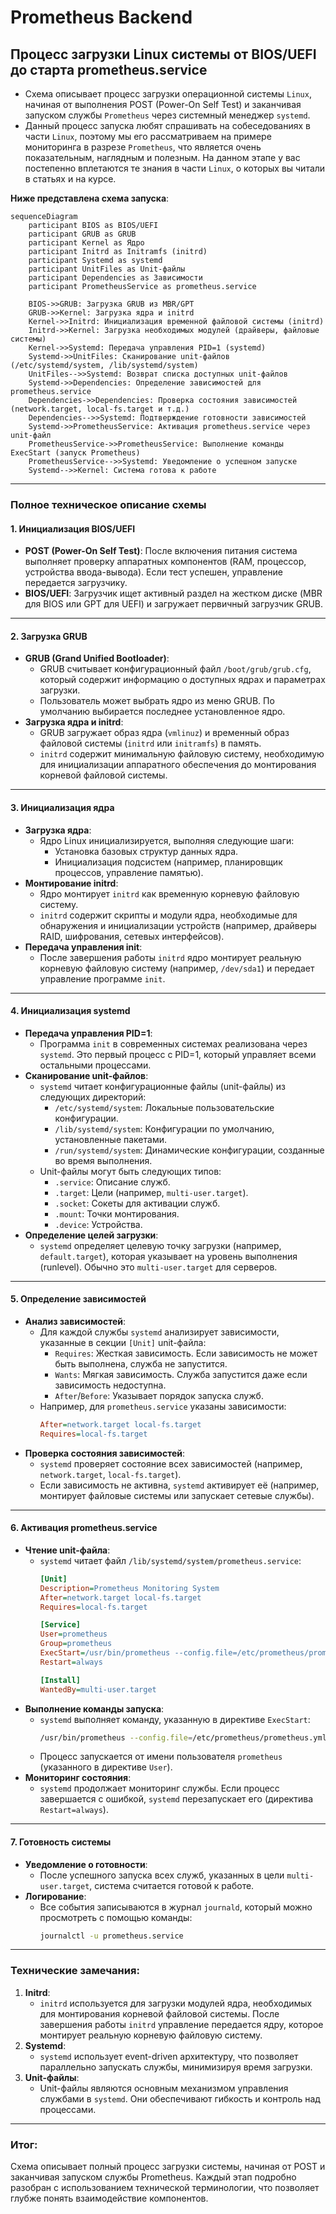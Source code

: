 # Prometheus Backend

## Процесс загрузки Linux системы от BIOS/UEFI до старта prometheus.service

- Схема описывает процесс загрузки операционной системы `Linux`, начиная от выполнения POST (Power-On Self Test) и заканчивая запуском службы `Prometheus` через системный менеджер `systemd`.
- Данный процесс запуска любят спрашивать на собеседованиях в части `Linux`, поэтому мы его рассматриваем на примере мониторинга в разрезе `Prometheus`, что является очень показательным, наглядным и полезным. На данном этапе у вас постепенно вплетаются те знания в части `Linux`, о которых вы читали в статьях и на курсе.

**Ниже представлена схема запуска**:

```mermaid
sequenceDiagram
    participant BIOS as BIOS/UEFI
    participant GRUB as GRUB
    participant Kernel as Ядро
    participant Initrd as Initramfs (initrd)
    participant Systemd as systemd
    participant UnitFiles as Unit-файлы
    participant Dependencies as Зависимости
    participant PrometheusService as prometheus.service

    BIOS->>GRUB: Загрузка GRUB из MBR/GPT
    GRUB->>Kernel: Загрузка ядра и initrd
    Kernel->>Initrd: Инициализация временной файловой системы (initrd)
    Initrd->>Kernel: Загрузка необходимых модулей (драйверы, файловые системы)
    Kernel->>Systemd: Передача управления PID=1 (systemd)
    Systemd->>UnitFiles: Сканирование unit-файлов (/etc/systemd/system, /lib/systemd/system)
    UnitFiles-->>Systemd: Возврат списка доступных unit-файлов
    Systemd->>Dependencies: Определение зависимостей для prometheus.service
    Dependencies->>Dependencies: Проверка состояния зависимостей (network.target, local-fs.target и т.д.)
    Dependencies-->>Systemd: Подтверждение готовности зависимостей
    Systemd->>PrometheusService: Активация prometheus.service через unit-файл
    PrometheusService->>PrometheusService: Выполнение команды ExecStart (запуск Prometheus)
    PrometheusService-->>Systemd: Уведомление о успешном запуске
    Systemd-->>Kernel: Система готова к работе
```

---

### Полное техническое описание схемы

#### 1. **Инициализация BIOS/UEFI**
   - **POST (Power-On Self Test)**: После включения питания система выполняет проверку аппаратных компонентов (RAM, процессор, устройства ввода-вывода). Если тест успешен, управление передается загрузчику.
   - **BIOS/UEFI**: Загрузчик ищет активный раздел на жестком диске (MBR для BIOS или GPT для UEFI) и загружает первичный загрузчик GRUB.

---

#### 2. **Загрузка GRUB**
   - **GRUB (Grand Unified Bootloader)**:
     - GRUB считывает конфигурационный файл `/boot/grub/grub.cfg`, который содержит информацию о доступных ядрах и параметрах загрузки.
     - Пользователь может выбрать ядро из меню GRUB. По умолчанию выбирается последнее установленное ядро.
   - **Загрузка ядра и initrd**:
     - GRUB загружает образ ядра (`vmlinuz`) и временный образ файловой системы (`initrd` или `initramfs`) в память.
     - `initrd` содержит минимальную файловую систему, необходимую для инициализации аппаратного обеспечения до монтирования корневой файловой системы.

---

#### 3. **Инициализация ядра**
   - **Загрузка ядра**:
     - Ядро Linux инициализируется, выполняя следующие шаги:
       - Установка базовых структур данных ядра.
       - Инициализация подсистем (например, планировщик процессов, управление памятью).
   - **Монтирование initrd**:
     - Ядро монтирует `initrd` как временную корневую файловую систему.
     - `initrd` содержит скрипты и модули ядра, необходимые для обнаружения и инициализации устройств (например, драйверы RAID, шифрования, сетевых интерфейсов).
   - **Передача управления init**:
     - После завершения работы `initrd` ядро монтирует реальную корневую файловую систему (например, `/dev/sda1`) и передает управление программе `init`.

---

#### 4. **Инициализация systemd**
   - **Передача управления PID=1**:
     - Программа `init` в современных системах реализована через `systemd`. Это первый процесс с PID=1, который управляет всеми остальными процессами.
   - **Сканирование unit-файлов**:
     - `systemd` читает конфигурационные файлы (unit-файлы) из следующих директорий:
       - `/etc/systemd/system`: Локальные пользовательские конфигурации.
       - `/lib/systemd/system`: Конфигурации по умолчанию, установленные пакетами.
       - `/run/systemd/system`: Динамические конфигурации, созданные во время выполнения.
     - Unit-файлы могут быть следующих типов:
       - `.service`: Описание служб.
       - `.target`: Цели (например, `multi-user.target`).
       - `.socket`: Сокеты для активации служб.
       - `.mount`: Точки монтирования.
       - `.device`: Устройства.
   - **Определение целей загрузки**:
     - `systemd` определяет целевую точку загрузки (например, `default.target`), которая указывает на уровень выполнения (runlevel). Обычно это `multi-user.target` для серверов.

---

#### 5. **Определение зависимостей**
   - **Анализ зависимостей**:
     - Для каждой службы `systemd` анализирует зависимости, указанные в секции `[Unit]` unit-файла:
       - `Requires`: Жесткая зависимость. Если зависимость не может быть выполнена, служба не запустится.
       - `Wants`: Мягкая зависимость. Служба запустится даже если зависимость недоступна.
       - `After`/`Before`: Указывает порядок запуска служб.
     - Например, для `prometheus.service` указаны зависимости:
       ```ini
       After=network.target local-fs.target
       Requires=local-fs.target
       ```
   - **Проверка состояния зависимостей**:
     - `systemd` проверяет состояние всех зависимостей (например, `network.target`, `local-fs.target`).
     - Если зависимость не активна, `systemd` активирует её (например, монтирует файловые системы или запускает сетевые службы).

---

#### 6. **Активация prometheus.service**
   - **Чтение unit-файла**:
     - `systemd` читает файл `/lib/systemd/system/prometheus.service`:
       ```ini
       [Unit]
       Description=Prometheus Monitoring System
       After=network.target local-fs.target
       Requires=local-fs.target

       [Service]
       User=prometheus
       Group=prometheus
       ExecStart=/usr/bin/prometheus --config.file=/etc/prometheus/prometheus.yml
       Restart=always

       [Install]
       WantedBy=multi-user.target
       ```
   - **Выполнение команды запуска**:
     - `systemd` выполняет команду, указанную в директиве `ExecStart`:
       ```bash
       /usr/bin/prometheus --config.file=/etc/prometheus/prometheus.yml
       ```
     - Процесс запускается от имени пользователя `prometheus` (указанного в директиве `User`).
   - **Мониторинг состояния**:
     - `systemd` продолжает мониторинг службы. Если процесс завершается с ошибкой, `systemd` перезапускает его (директива `Restart=always`).

---

#### 7. **Готовность системы**
   - **Уведомление о готовности**:
     - После успешного запуска всех служб, указанных в цели `multi-user.target`, система считается готовой к работе.
   - **Логирование**:
     - Все события записываются в журнал `journald`, который можно просмотреть с помощью команды:
       ```bash
       journalctl -u prometheus.service
       ```

---

### Технические замечания:
1. **Initrd**:
   - `initrd` используется для загрузки модулей ядра, необходимых для монтирования корневой файловой системы. После завершения работы `initrd` управление передается ядру, которое монтирует реальную корневую файловую систему.
2. **Systemd**:
   - `systemd` использует event-driven архитектуру, что позволяет параллельно запускать службы, минимизируя время загрузки.
3. **Unit-файлы**:
   - Unit-файлы являются основным механизмом управления службами в `systemd`. Они обеспечивают гибкость и контроль над процессами.

---

### Итог:
Схема описывает полный процесс загрузки системы, начиная от POST и заканчивая запуском службы Prometheus. Каждый этап подробно разобран с использованием технической терминологии, что позволяет глубже понять взаимодействие компонентов.
